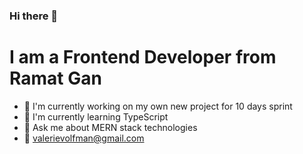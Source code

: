 ### Hi there 👋

# I am a Frontend Developer from Ramat Gan

* :seedling: I'm currently working on my own new project for 10 days sprint
* :telescope: I'm currently learning TypeScript
* :speech_balloon: Ask me about MERN stack technologies
* :email: valerievolfman@gmail.com

<!--
**Valerie-Volfman/Valerie-Volfman** is a ✨ _special_ ✨ repository because its `README.md` (this file) appears on your GitHub profile.

Here are some ideas to get you started:

- 🔭 I’m currently working on ...
- 🌱 I’m currently learning ...
- 👯 I’m looking to collaborate on ...
- 🤔 I’m looking for help with ...
- 💬 Ask me about ...
- 📫 How to reach me: ...
- 😄 Pronouns: ...
- ⚡ Fun fact: ...
-->
